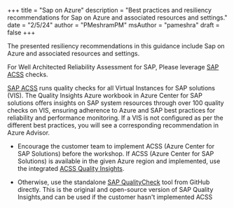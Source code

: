 +++
title = "Sap on Azure"
description = "Best practices and resiliency recommendations for Sap on Azure and associated resources and settings."
date = "2/5/24"
author = "PMeshramPM"
msAuthor = "pameshra"
draft = false
+++

The presented resiliency recommendations in this guidance include Sap on Azure and associated resources and settings.

For Well Architected Reliability Assessment for SAP, Please leverage [SAP ACSS](https://learn.microsoft.com/en-us/azure/sap/center-sap-solutions/overview) checks.

[SAP ACSS](https://learn.microsoft.com/en-us/azure/sap/center-sap-solutions/overview) runs quality checks for all Virtual Instances for SAP solutions (VIS). The Quality Insights Azure workbook in Azure Center for SAP solutions offers insights on SAP system resources through over 100 quality checks on VIS, ensuring adherence to Azure and SAP best practices for reliability and performance monitoring. If a VIS is not configured as per the different best practices, you will see a corresponding recommendation in Azure Advisor.

- Encourage the customer team to implement ACSS (Azure Center for SAP Solutions) before the workshop.
   If ACSS (Azure Center for SAP Solutions) is available in the given Azure region and implemented, use the integrated [ACSS Quality Insights](https://learn.microsoft.com/en-us/azure/sap/center-sap-solutions/get-quality-checks-insights).

- Otherwise, use the standalone [SAP QualityCheck](https://github.com/Azure/SAP-on-Azure-Scripts-and-Utilities/tree/main/QualityCheck) tool from GitHub directly. This is the original and open-source version of SAP Quality Insights,and can be used if the customer hasn't implemented ACSS


